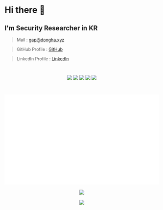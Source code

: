 
# Hi there 👋
## I'm Security Researcher in KR


> Mail : [gap@dongha.xyz](mailto:gap@dongha.xyz)
> 

> GitHub Profile : [GitHub](https://github.com/GAP-dev)
> 

> LinkedIn Profile : [LinkedIn](https://www.linkedin.com/in/0x0dongha/)
> 

<br>
<p align="center"> 
    <img src="https://img.shields.io/badge/Assembly-000000?style=for-the-badge&logo;logo=Assembly&amp;logoColor=white">
    <img src="https://img.shields.io/badge/c-%2300599C.svg?style=for-the-badge&logo=c&logoColor=white">
    <img src="https://img.shields.io/badge/Python-3776AB?style=for-the-badge&logo=python&logoColor=white">
    <img src="https://img.shields.io/badge/go-%2300ADD8.svg?style=for-the-badge&logo=go&logoColor=white">
    <img src="https://img.shields.io/badge/Linux-FCC624?style=for-the-badge&logo=linux&logoColor=black">
  <br>
</p>

<br>
<p align="center">
    <img src="https://github.com/KnightChaser/github-stats-copy/blob/master/generated/languages.svg">
</p>

<p align="center">
  <img src="https://wakatime.com/badge/user/eb7e471e-bc4c-4458-9094-7ca50b86d23f.svg">
</p>

<p align="center">
  <img src="https://img.shields.io/badge/dynamic/json?style=for-the-badge&labelColor=black&color=%23ffa116&label=Solved&query=solvedOverTotal&url=https%3A%2F%2Fleetcode-badge.vercel.app%2Fapi%2Fusers%2Fknightchaser&logo=leetcode&logoColor=yellow">
</p>
